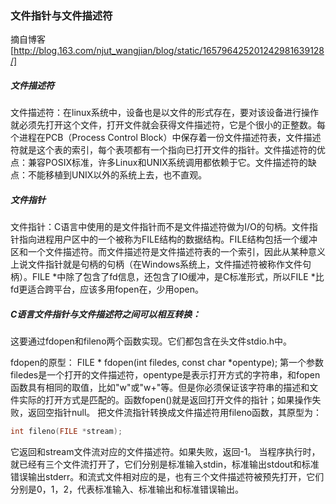 ### 文件指针与文件描述符
摘自博客[http://blog.163.com/njut_wangjian/blog/static/165796425201242981639128/]
##### 文件描述符
文件描述符：在linux系统中，设备也是以文件的形式存在，要对该设备进行操作就必须先打开这个文件，打开文件就会获得文件描述符，它是个很小的正整数。每个进程在PCB（Process Control Block）中保存着一份文件描述符表，文件描述符就是这个表的索引，每个表项都有一个指向已打开文件的指针。文件描述符的优点：兼容POSIX标准，许多Linux和UNIX系统调用都依赖于它。文件描述符的缺点：不能移植到UNIX以外的系统上去，也不直观。
##### 文件指针
文件指针：C语言中使用的是文件指针而不是文件描述符做为I/O的句柄。文件指针指向进程用户区中的一个被称为FILE结构的数据结构。FILE结构包括一个缓冲区和一个文件描述符。而文件描述符是文件描述符表的一个索引，因此从某种意义上说文件指针就是句柄的句柄（在Windows系统上，文件描述符被称作文件句柄）。FILE *中除了包含了fd信息，还包含了IO缓冲，是C标准形式，所以FILE *比fd更适合跨平台，应该多用fopen在，少用open。
##### C语言文件指针与文件描述符之间可以相互转换：

这要通过fdopen和fileno两个函数实现。它们都包含在头文件stdio.h中。

fdopen的原型： FILE * fdopen(int filedes, const char *opentype);
第一个参数filedes是一个打开的文件描述符，opentype是表示打开方式的字符串，和fopen函数具有相同的取值，比如"w"或"w+"等。但是你必须保证该字符串的描述和文件实际的打开方式是匹配的。函数fopen()就是返回打开文件的指针；如果操作失败，返回空指针null。
把文件流指针转换成文件描述符用fileno函数，其原型为：
`````C
int fileno(FILE *stream);
`````
它返回和stream文件流对应的文件描述符。如果失败，返回-1。
当程序执行时，就已经有三个文件流打开了，它们分别是标准输入stdin，标准输出stdout和标准错误输出stderr。和流式文件相对应的是，也有三个文件描述符被预先打开，它们分别是0，1，2，代表标准输入、标准输出和标准错误输出。

